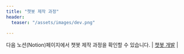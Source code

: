 ```yaml
---
title: "챗봇 제작 과정"
header:
  teaser: "/assets/images/dev.png"

---
```

다음 노션(Notion)페이지에서 챗봇 제작 과정을 확인할 수 있습니다.
| [챗봇 개발]([http://www.law.go.kr](https://lapis-strand-fe1.notion.site/d69e9ff75a274b8c9ba8171b3cd199e8)https://lapis-strand-fe1.notion.site/d69e9ff75a274b8c9ba8171b3cd199e8) | 


